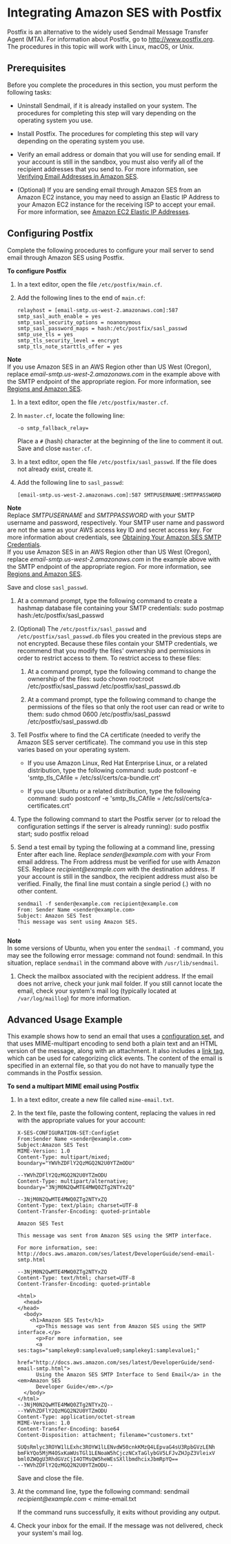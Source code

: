 # Integrating Amazon SES with Postfix<a name="postfix"></a>

Postfix is an alternative to the widely used Sendmail Message Transfer Agent \(MTA\)\. For information about Postfix, go to [http://www\.postfix\.org](http://www.postfix.org)\. The procedures in this topic will work with Linux, macOS, or Unix\.

## Prerequisites<a name="send-email-postfix-prereqs"></a>

Before you complete the procedures in this section, you must perform the following tasks:

+ Uninstall Sendmail, if it is already installed on your system\. The procedures for completing this step will vary depending on the operating system you use\.

+ Install Postfix\. The procedures for completing this step will vary depending on the operating system you use\.

+ Verify an email address or domain that you will use for sending email\. If your account is still in the sandbox, you must also verify all of the recipient addresses that you send to\. For more information, see [Verifying Email Addresses in Amazon SES](verify-email-addresses.md)\.

+ \(Optional\) If you are sending email through Amazon SES from an Amazon EC2 instance, you may need to assign an Elastic IP Address to your Amazon EC2 instance for the receiving ISP to accept your email\. For more information, see [Amazon EC2 Elastic IP Addresses](https://aws.amazon.com/articles/1346)\.

## Configuring Postfix<a name="send-email-postfix"></a>

Complete the following procedures to configure your mail server to send email through Amazon SES using Postfix\.

**To configure Postfix**

1. In a text editor, open the file `/etc/postfix/main.cf`\.

1. Add the following lines to the end of `main.cf`:

   ```
   relayhost = [email-smtp.us-west-2.amazonaws.com]:587
   smtp_sasl_auth_enable = yes
   smtp_sasl_security_options = noanonymous
   smtp_sasl_password_maps = hash:/etc/postfix/sasl_passwd
   smtp_use_tls = yes
   smtp_tls_security_level = encrypt
   smtp_tls_note_starttls_offer = yes
   ```
**Note**  
If you use Amazon SES in an AWS Region other than US West \(Oregon\), replace *email\-smtp\.us\-west\-2\.amazonaws\.com* in the example above with the SMTP endpoint of the appropriate region\. For more information, see [Regions and Amazon SES](regions.md)\.

1. In a text editor, open the file `/etc/postfix/master.cf`\.

1. In `master.cf`, locate the following line:

   ```
   -o smtp_fallback_relay=
   ```

   Place a `#` \(hash\) character at the beginning of the line to comment it out\. Save and close `master.cf`\.

1. In a text editor, open the file `/etc/postfix/sasl_passwd`\. If the file does not already exist, create it\.

1. Add the following line to `sasl_passwd`:

   ```
   [email-smtp.us-west-2.amazonaws.com]:587 SMTPUSERNAME:SMTPPASSWORD
   ```
**Note**  
Replace *SMTPUSERNAME* and *SMTPPASSWORD* with your SMTP username and password, respectively\. Your SMTP user name and password are not the same as your AWS access key ID and secret access key\. For more information about credentials, see [Obtaining Your Amazon SES SMTP Credentials](smtp-credentials.md)\.  
If you use Amazon SES in an AWS Region other than US West \(Oregon\), replace *email\-smtp\.us\-west\-2\.amazonaws\.com* in the example above with the SMTP endpoint of the appropriate region\. For more information, see [Regions and Amazon SES](regions.md)\.

   Save and close `sasl_passwd`\.

1. At a command prompt, type the following command to create a hashmap database file containing your SMTP credentials: sudo postmap hash:/etc/postfix/sasl\_passwd

1. \(Optional\) The `/etc/postfix/sasl_passwd` and `/etc/postfix/sasl_passwd.db` files you created in the previous steps are not encrypted\. Because these files contain your SMTP credentials, we recommend that you modify the files' ownership and permissions in order to restrict access to them\. To restrict access to these files:

   1. At a command prompt, type the following command to change the ownership of the files: sudo chown root:root /etc/postfix/sasl\_passwd /etc/postfix/sasl\_passwd\.db

   1. At a command prompt, type the following command to change the permissions of the files so that only the root user can read or write to them: sudo chmod 0600 /etc/postfix/sasl\_passwd /etc/postfix/sasl\_passwd\.db

1. Tell Postfix where to find the CA certificate \(needed to verify the Amazon SES server certificate\)\. The command you use in this step varies based on your operating system\.

   + If you use Amazon Linux, Red Hat Enterprise Linux, or a related distribution, type the following command: sudo postconf \-e 'smtp\_tls\_CAfile = /etc/ssl/certs/ca\-bundle\.crt'

   + If you use Ubuntu or a related distribution, type the following command: sudo postconf \-e 'smtp\_tls\_CAfile = /etc/ssl/certs/ca\-certificates\.crt'

1. Type the following command to start the Postfix server \(or to reload the configuration settings if the server is already running\): sudo postfix start; sudo postfix reload

1. Send a test email by typing the following at a command line, pressing Enter after each line\. Replace *sender@example\.com* with your From email address\. The From address must be verified for use with Amazon SES\. Replace *recipient@example\.com* with the destination address\. If your account is still in the sandbox, the recipient address must also be verified\. Finally, the final line must contain a single period \(\.\) with no other content\.

   ```
   sendmail -f sender@example.com recipient@example.com
   From: Sender Name <sender@example.com>
   Subject: Amazon SES Test                
   This message was sent using Amazon SES.                
   .
   ```
**Note**  
In some versions of Ubuntu, when you enter the `sendmail -f` command, you may see the following error message: command not found: sendmail\. In this situation, replace `sendmail` in the command above with `/usr/lib/sendmail`\.

1. Check the mailbox associated with the recipient address\. If the email does not arrive, check your junk mail folder\. If you still cannot locate the email, check your system's mail log \(typically located at `/var/log/maillog`\) for more information\.

## Advanced Usage Example<a name="send-email-postfix-advanced"></a>

This example shows how to send an email that uses a [configuration set](using-configuration-sets.md), and that uses MIME\-multipart encoding to send both a plain text and an HTML version of the message, along with an attachment\. It also includes a [link tag](sending-metric-faqs.md#sending-metric-faqs-clicks-q5), which can be used for categorizing click events\. The content of the email is specified in an external file, so that you do not have to manually type the commands in the Postfix session\.

**To send a multipart MIME email using Postfix**

1. In a text editor, create a new file called `mime-email.txt`\.

1. In the text file, paste the following content, replacing the values in red with the appropriate values for your account:

   ```
   X-SES-CONFIGURATION-SET:ConfigSet
   From:Sender Name <sender@example.com>
   Subject:Amazon SES Test
   MIME-Version: 1.0
   Content-Type: multipart/mixed; boundary="YWVhZDFlY2QzMGQ2N2U0YTZmODU"
   
   --YWVhZDFlY2QzMGQ2N2U0YTZmODU
   Content-Type: multipart/alternative; boundary="3NjM0N2QwMTE4MWQ0ZTg2NTYxZQ"
   
   --3NjM0N2QwMTE4MWQ0ZTg2NTYxZQ
   Content-Type: text/plain; charset=UTF-8
   Content-Transfer-Encoding: quoted-printable
   
   Amazon SES Test
   
   This message was sent from Amazon SES using the SMTP interface.
   
   For more information, see:
   http://docs.aws.amazon.com/ses/latest/DeveloperGuide/send-email-smtp.html
   
   --3NjM0N2QwMTE4MWQ0ZTg2NTYxZQ
   Content-Type: text/html; charset=UTF-8
   Content-Transfer-Encoding: quoted-printable
   
   <html>
     <head>
   </head>
     <body>
       <h1>Amazon SES Test</h1>
         <p>This message was sent from Amazon SES using the SMTP interface.</p>
         <p>For more information, see
         <a ses:tags="samplekey0:samplevalue0;samplekey1:samplevalue1;" 
         href="http://docs.aws.amazon.com/ses/latest/DeveloperGuide/send-email-smtp.html">
         Using the Amazon SES SMTP Interface to Send Email</a> in the <em>Amazon SES
         Developer Guide</em>.</p>
     </body>
   </html>
   --3NjM0N2QwMTE4MWQ0ZTg2NTYxZQ--
   --YWVhZDFlY2QzMGQ2N2U0YTZmODU
   Content-Type: application/octet-stream
   MIME-Version: 1.0
   Content-Transfer-Encoding: base64
   Content-Disposition: attachment; filename="customers.txt"
   
   SUQsRmlyc3ROYW1lLExhc3ROYW1lLENvdW50cnkKMzQ4LEpvaG4sU3RpbGVzLENh
   bmFkYQo5MjM4OSxKaWUsTGl1LENoaW5hCjczNCxTaGlybGV5LFJvZHJpZ3VleixV
   bml0ZWQgU3RhdGVzCjI4OTMsQW5heWEsSXllbmdhcixJbmRpYQ==
   --YWVhZDFlY2QzMGQ2N2U0YTZmODU--
   ```

   Save and close the file\.

1. At the command line, type the following command: sendmail *recipient@example\.com* < mime\-email\.txt

   If the command runs successfully, it exits without providing any output\.

1. Check your inbox for the email\. If the message was not delivered, check your system's mail log\.
